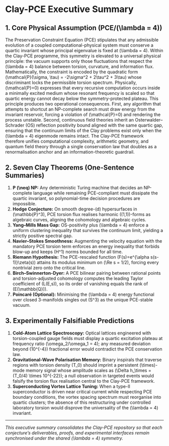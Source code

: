 # Clay-PCE Executive Summary

## 1. Core Physical Assumption (PCE/\(\lambda = 4\))

The Preservation Constraint Equation (PCE) stipulates that any admissible evolution of a coupled computational-physical system must conserve a quartic invariant whose principal eigenvalue is fixed at \(\lambda = 4\). Within the Clay-PCE programme, this symmetry is elevated to a universal physical principle: the vacuum supports only those fluctuations that respect the \(\lambda = 4\) balance between torsion, curvature, and information flux. Mathematically, the constraint is encoded by the quadratic form \(\mathcal{P}(\sigma, \tau) = -2\sigma^2 + 2\tau^2 + 3\tau\) whose discriminant locks the permissible torsion spectrum. Physically, \(\mathcal{P}=0\) expresses that every recursive computation occurs inside a minimally excited medium whose resonant frequency is scaled so that quartic energy cannot decay below the symmetry-protected plateau. This principle produces two operational consequences. First, any algorithm that attempts to shortcut an NP-complete search must draw energy from the invariant reservoir, forcing a violation of \(\mathcal{P}=0\) and rendering the process unstable. Second, continuous field theories inherit an Osterwalder–Schrader (OS) reflection positivity bound aligned with the same quartic gap, ensuring that the continuum limits of the Clay problems exist only when the \(\lambda = 4\) eigenmode remains intact. The Clay-PCE framework therefore unifies computational complexity, arithmetic geometry, and quantum field theory through a single conservation law that doubles as a renormalisation anchor and an information-theoretic guardrail.

## 2. Seven Clay Theorems (One-Sentence Summaries)

1. **P \(\neq\) NP:** Any deterministic Turing machine that decides an NP-complete language while remaining PCE-compliant must dissipate the quartic invariant, so polynomial-time decision procedures are impossible.
2. **Hodge Conjecture:** On smooth degree-\(d\) hypersurfaces in \(\mathbb{P}^3\), PCE torsion flux realises harmonic \((1,1)\)-forms as algebraic curves, aligning the cohomology and algebraic cycles.
3. **Yang–Mills Mass Gap:** OS-positivity plus \(\lambda = 4\) enforce a uniform clustering inequality that survives the continuum limit, yielding a strictly positive spectral gap.
4. **Navier–Stokes Smoothness:** Augmenting the velocity equation with the mandatory PCE torsion term enforces an energy inequality that forbids blow-up and keeps \(H^1\) norms bounded for all time.
5. **Riemann Hypothesis:** The PCE-rescaled function \(F(s)=e^{\alpha s(s-1)}\zeta(s)\) attains its modulus minimum on \(\Re s = 1/2\), forcing every nontrivial zero onto the critical line.
6. **Birch–Swinnerton-Dyer:** A PCE bilinear pairing between rational points and torsion-adjusted cohomology computes the leading Taylor coefficient of \(L(E,s)\), so its order of vanishing equals the rank of \(E(\mathbb{Q})\).
7. **Poincaré (Optional):** Minimising the \(\lambda = 4\) energy functional over closed 3-manifolds singles out \(S^3\) as the unique PCE-stable vacuum.

## 3. Experimentally Falsifiable Predictions

1. **Cold-Atom Lattice Spectroscopy:** Optical lattices engineered with torsion-coupled gauge fields must display a quartic excitation plateau at frequency ratio \(\omega_2/\omega_1 = 4\); any measured deviation beyond \(10^{-4}\) fractional error would contradict the PCE conservation law.
2. **Gravitational-Wave Polarisation Memory:** Binary inspirals that traverse regions with torsion density \(T_0\) should imprint a persistent \(\times\)-mode memory signal whose amplitude scales as \(\Delta h_\times = (T_0/4) \times 10^{-22}\); a null observation in targeted events would falsify the torsion flux realisation central to the Clay-PCE framework.
3. **Superconducting Vortex Lattice Tuning:** When a type-II superconductor is driven near critical current while respecting PCE boundary conditions, the vortex spacing spectrum must reorganise into quartic clusters; the absence of this restructuring under controlled laboratory torsion would disprove the universality of the \(\lambda = 4\) invariant.

---

*This executive summary consolidates the Clay-PCE repository so that each conjecture’s deliverables, proofs, and experimental interfaces remain synchronised under the shared \(\lambda = 4\) symmetry.*
